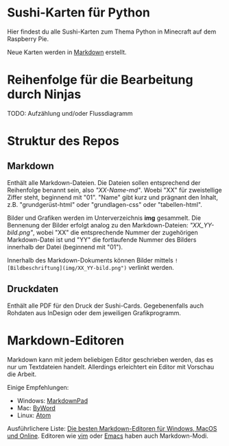 # Sushi-Karten für Python

Hier findest du alle Sushi-Karten zum Thema Python in Minecraft auf dem Raspberry Pie.

Neue Karten werden in [Markdown](https://github.com/adam-p/markdown-here/wiki/Markdown-Cheatsheet) erstellt. 

# Reihenfolge für die Bearbeitung durch Ninjas

TODO: Aufzählung und/oder Flussdiagramm

# Struktur des Repos
## Markdown
Enthält alle Markdown-Dateien. Die Dateien sollen entsprechend der Reihenfolge benannt sein, also *"XX-Name-md"*. Woebi "XX" für zweistellige Ziffer steht, beginnend mit "01". "Name" gibt kurz und prägnant den Inhalt, z.B. "grundgerüst-html" oder "grundlagen-css" oder "tabellen-html".

Bilder und Grafiken werden im Unterverzeichnis **img** gesammelt. Die Bennenung der Bilder erfolgt analog zu den Markdown-Dateien: *"XX_YY-bild.png"*, wobei "XX" die entsprechende Nummer der zugehörigen Markdown-Datei ist und "YY" die fortlaufende Nummer des Bilders innerhalb der Datei (beginnend mit "01").

Innerhalb des Markdown-Dokuments können Bilder mittels `![Bildbeschriftung](img/XX_YY-bild.png")` verlinkt werden.

## Druckdaten

Enthält alle PDF für den Druck der Sushi-Cards. Gegebenenfalls auch Rohdaten aus InDesign oder dem jeweiligen Grafikprogramm.

# Markdown-Editoren

Markdown kann mit jedem beliebigen Editor geschrieben werden, das es nur um Textdateien handelt. Allerdings erleichtert ein Editor mit Vorschau die Arbeit. 

Einige Empfehlungen:
- Windows: [MarkdownPad](http://markdownpad.com/)
- Mac: [ByWord](https://bywordapp.com/)
- Linux: [Atom](https://atom.io/)

Ausführlichere Liste: [Die besten Markdown-Editoren für Windows, MacOS und Online](http://injelea-blog.de/die-besten-markdown-editoren-fuer-windows-macos-und-online/). Editoren wie [vim](http://www.vim.org/) oder [Emacs](https://www.gnu.org/software/emacs/) haben auch Markdown-Modi.

